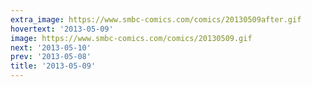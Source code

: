 ```yaml
---
extra_image: https://www.smbc-comics.com/comics/20130509after.gif
hovertext: '2013-05-09'
image: https://www.smbc-comics.com/comics/20130509.gif
next: '2013-05-10'
prev: '2013-05-08'
title: '2013-05-09'
---
```

